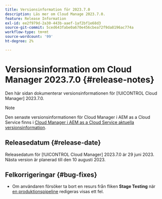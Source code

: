 ```yaml
---
title: Versionsinformation för 2023.7.0
description: Läs mer om Cloud Manage 2023.7.0.
feature: Release Information
exl-id: ee2f979d-2a30-443b-aaef-1af2bf1e68d3
source-git-commit: 5ced643fabe0a670e456cbea72f9da8196ac774a
workflow-type: tm+mt
source-wordcount: '99'
ht-degree: 2%

---
```


# Versionsinformation om Cloud Manager 2023.7.0 {#release-notes}

Den här sidan dokumenterar versionsinformationen för [!UICONTROL Cloud Manager] 2023.7.0.

>[!NOTE]
>
>Den senaste versionsinformationen för Cloud Manager i AEM as a Cloud Service finns i [Cloud Manager i AEM as a Cloud Service aktuella versionsinformation](https://experienceleague.adobe.com/en/docs/experience-manager-cloud-service/content/release-notes/cloud-manager/current).

## Releasedatum {#release-date}

Releasedatum för [!UICONTROL Cloud Manager] 2023.7.0 är 29 juni 2023. Nästa version är planerad till den 10 augusti 2023.

## Felkorrigeringar {#bug-fixes}

* Om användaren försöker ta bort en resurs från fliken **Stage Testing** när [en produktionspipeline](/help/using/managing-pipelines.md#editing-pipelines) redigeras visas ett fel.
